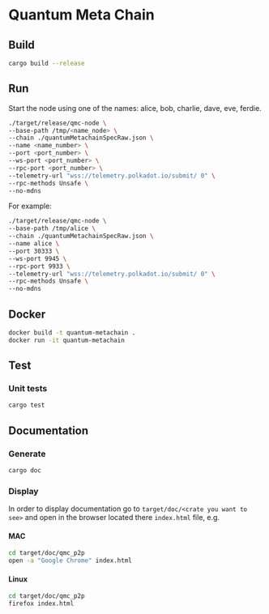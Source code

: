 # Quantum Meta Chain

## Build

```bash
cargo build --release
```

## Run

Start the node using one of the names: alice, bob, charlie, dave, eve, ferdie.

```bash
./target/release/qmc-node \
--base-path /tmp/<name_node> \
--chain ./quantumMetachainSpecRaw.json \
--name <name_number> \
--port <port_number> \
--ws-port <port_number> \
--rpc-port <port_number> \
--telemetry-url "wss://telemetry.polkadot.io/submit/ 0" \
--rpc-methods Unsafe \
--no-mdns
```

For example:

```bash
./target/release/qmc-node \
--base-path /tmp/alice \
--chain ./quantumMetachainSpecRaw.json \
--name alice \
--port 30333 \
--ws-port 9945 \
--rpc-port 9933 \
--telemetry-url "wss://telemetry.polkadot.io/submit/ 0" \
--rpc-methods Unsafe \
--no-mdns
```

## Docker

```bash
docker build -t quantum-metachain .
docker run -it quantum-metachain
```

## Test

### Unit tests

```bash
cargo test
```

## Documentation

### Generate

```bash
cargo doc
```

### Display

In order to display documentation go to `target/doc/<crate you want to see>` and open in the browser located there `index.html` file, e.g.

#### MAC

```bash
cd target/doc/qmc_p2p
open -a "Google Chrome" index.html
```

#### Linux

```bash
cd target/doc/qmc_p2p
firefox index.html
```
